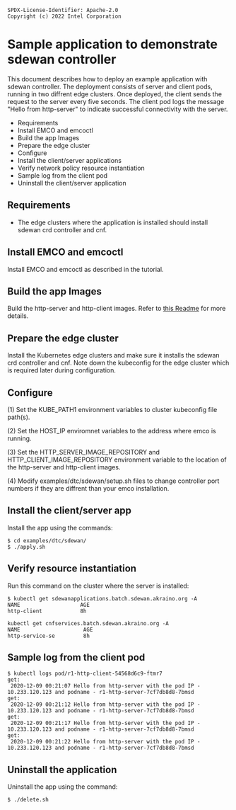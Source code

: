 ```text
SPDX-License-Identifier: Apache-2.0
Copyright (c) 2022 Intel Corporation
```
<!-- omit in toc -->
# Sample application to demonstrate sdewan controller
This document describes how to deploy an example application with sdewan controller. The deployment consists of server and client pods, running in two diffrent edge clusters. Once deployed, the client sends the request to the server every five seconds. The client pod logs the message "Hello from http-server" to indicate successful connectivity with the server.

- Requirements
- Install EMCO and emcoctl
- Build the app Images
- Prepare the edge cluster
- Configure
- Install the client/server applications
- Verify network policy resource instantiation
- Sample log from the client pod
- Uninstall the client/server application

## Requirements
- The edge clusters where the application is installed should install sdewan crd controller and cnf.

## Install EMCO and emcoctl
Install EMCO and emcoctl as described in the tutorial.

## Build the app Images
Build the http-server and http-client images. Refer to [this Readme](../../test-apps/README.md) for more details.

## Prepare the edge cluster
Install the Kubernetes edge clusters and make sure it installs the sdewan crd controller and cnf. Note down the kubeconfig for the edge cluster which is required later during configuration.

## Configure
(1) Set the KUBE_PATH1 environment variables to cluster kubeconfig file path(s).

(2) Set the HOST_IP enviromnet variables to the address where emco is running.

(3) Set the HTTP_SERVER_IMAGE_REPOSITORY and HTTP_CLIENT_IMAGE_REPOSITORY environment variable to the location of the http-server and http-client images.

(4) Modify examples/dtc/sdewan/setup.sh files to change controller port numbers if they are diffrent than your emco installation.

## Install the client/server app
Install the app using the commands:
```shell
$ cd examples/dtc/sdewan/
$ ./apply.sh
```

## Verify resource instantiation
Run this command on the cluster where the server is installed:
```shell
$ kubectl get sdewanapplications.batch.sdewan.akraino.org -A
NAME                   AGE
http-client            8h
```
```shell
kubectl get cnfservices.batch.sdewan.akraino.org -A
NAME                    AGE
http-service-se         8h
```
## Sample log from the client pod

```shell
$ kubectl logs pod/r1-http-client-54568d6c9-ftmr7
get:
 2020-12-09 00:21:07 Hello from http-server with the pod IP - 10.233.120.123 and podname - r1-http-server-7cf7db8d8-7bmsd
get:
 2020-12-09 00:21:12 Hello from http-server with the pod IP - 10.233.120.123 and podname - r1-http-server-7cf7db8d8-7bmsd
get:
 2020-12-09 00:21:17 Hello from http-server with the pod IP - 10.233.120.123 and podname - r1-http-server-7cf7db8d8-7bmsd
get:
 2020-12-09 00:21:22 Hello from http-server with the pod IP - 10.233.120.123 and podname - r1-http-server-7cf7db8d8-7bmsd
```

## Uninstall the application
Uninstall the app using the command:
```shell
$ ./delete.sh
```
